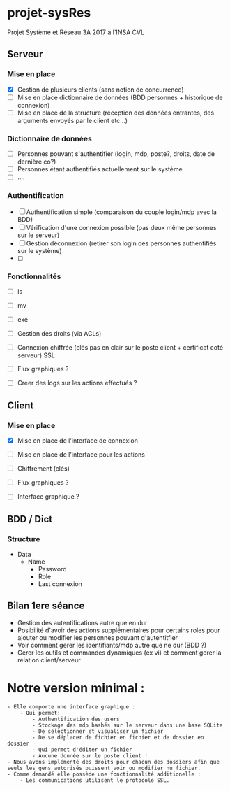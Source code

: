 # projet-sysRes
Projet Système et Réseau 3A 2017 à l'INSA CVL

## Serveur
### Mise en place
- [X] Gestion de plusieurs clients (sans notion de concurrence) 
- [ ] Mise en place dictionnaire de données (BDD personnes + historique de connexion)
- [ ] Mise en place de la structure (reception des données entrantes, des arguments envoyés par le client etc...)

### Dictionnaire de données
- [ ] Personnes pouvant s'authentifier (login, mdp, poste?, droits, date de dernière co?)
- [ ] Personnes étant authentifiés actuellement sur le système
- [ ] ....

### Authentification
- [ ] Authentification simple (comparaison du couple login/mdp avec la BDD)
- [ ] Vérification d'une connexion possible (pas deux même personnes sur le serveur)
- [ ] Gestion déconnexion (retirer son login des personnes authentifiés sur le système)
- [ ]

### Fonctionnalités
- [ ] ls
- [ ] mv
- [ ] exe
- [ ] Gestion des droits (via ACLs)
- [ ] Connexion chiffrée (clés pas en clair sur le poste client + certificat coté serveur) SSL
- [ ] Flux graphiques ?
- [ ] Creer des logs sur les actions effectués ?



## Client
### Mise en place
- [X] Mise en place de l'interface de connexion
- [ ] Mise en place de l'interface pour les actions
- [ ] Chiffrement (clés)
- [ ] Flux graphiques ?
- [ ] Interface graphique ? 


## BDD / Dict
### Structure
- Data
    + Name
        + Password
        + Role
        + Last connexion

## Bilan 1ere séance
- Gestion des autentifications autre que en dur
- Posibilité d'avoir des actions supplémentaires pour certains roles pour ajouter ou modifier les personnes pouvant d'autentitfier
- Voir comment gerer les identifiants/mdp autre que ne dur (BDD ?)
- Gerer les outils et commandes dynamiques (ex vi) et comment gerer la relation client/serveur




# Notre version minimal : 

    - Elle comporte une interface graphique :
        - Qui permet:
            - Authentification des users
            - Stockage des mdp hashés sur le serveur dans une base SQLite
            - De sélectionner et visualiser un fichier
            - De se déplacer de fichier en fichier et de dossier en dossier
            - Qui permet d'éditer un fichier
            - Aucune donnée sur le poste client ! 
    - Nous avons implémenté des droits pour chacun des dossiers afin que seuls les gens autorisés puissent voir ou modifier nu fichier.
    - Comme demandé elle possède une fonctionnalité additionelle :
        - Les communications utilisent le protocole SSL.